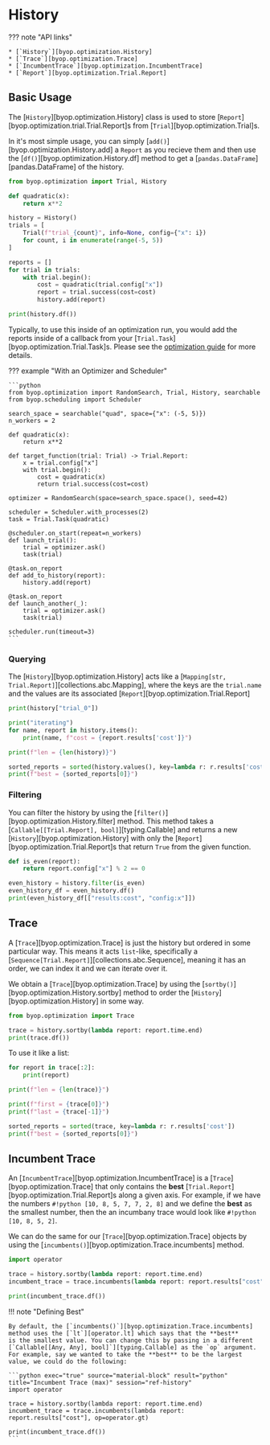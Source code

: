 # History
??? note "API links"

    * [`History`][byop.optimization.History]
    * [`Trace`][byop.optimization.Trace]
    * [`IncumbentTrace`][byop.optimization.IncumbentTrace]
    * [`Report`][byop.optimization.Trial.Report]

## Basic Usage
The [`History`][byop.optimization.History] class is used to store
[`Report`][byop.optimization.trial.Trial.Report]s from [`Trial`][byop.optimization.Trial]s.

In it's most simple usage, you can simply [`add()`][byop.optimization.History.add]
a `Report` as you recieve them and then use the [`df()`][byop.optimization.History.df]
method to get a [`pandas.DataFrame`][pandas.DataFrame] of the history.

```python exec="true" source="material-block" result="python" title="Reference History" session="ref-history"
from byop.optimization import Trial, History

def quadratic(x):
    return x**2

history = History()
trials = [
    Trial(f"trial_{count}", info=None, config={"x": i})
    for count, i in enumerate(range(-5, 5))
]

reports = []
for trial in trials:
    with trial.begin():
        cost = quadratic(trial.config["x"])
        report = trial.success(cost=cost)
        history.add(report)

print(history.df())
```

Typically, to use this inside of an optimization run, you would add the reports inside
of a callback from your [`Trial.Task`][byop.optimization.Trial.Task]s. Please
see the [optimization guide](../guides/optimization.md) for more details.

??? example "With an Optimizer and Scheduler"

    ```python
    from byop.optimization import RandomSearch, Trial, History, searchable
    from byop.scheduling import Scheduler

    search_space = searchable("quad", space={"x": (-5, 5)})
    n_workers = 2

    def quadratic(x):
        return x**2

    def target_function(trial: Trial) -> Trial.Report:
        x = trial.config["x"]
        with trial.begin():
            cost = quadratic(x)
            return trial.success(cost=cost)

    optimizer = RandomSearch(space=search_space.space(), seed=42)

    scheduler = Scheduler.with_processes(2)
    task = Trial.Task(quadratic)

    @scheduler.on_start(repeat=n_workers)
    def launch_trial():
        trial = optimizer.ask()
        task(trial)

    @task.on_report
    def add_to_history(report):
        history.add(report)

    @task.on_report
    def launch_another(_):
        trial = optimizer.ask()
        task(trial)

    scheduler.run(timeout=3)
    ```

### Querying
The [`History`][byop.optimization.History] acts like
a [`Mapping[str, Trial.Report]`][collections.abc.Mapping],
where the keys are the `trial.name` and the values are its
associated [`Report`][byop.optimization.Trial.Report]


```python exec="true" source="material-block" result="python" title="History as a Mapping" session="ref-history"
print(history["trial_0"])

print("iterating")
for name, report in history.items():
    print(name, f"cost = {report.results['cost']}")

print(f"len = {len(history)}")

sorted_reports = sorted(history.values(), key=lambda r: r.results['cost'])
print(f"best = {sorted_reports[0]}")
```

### Filtering
You can filter the history by using the [`filter()`][byop.optimization.History.filter]
method. This method takes a [`Callable[[Trial.Report], bool]`][typing.Callable]
and returns a new [`History`][byop.optimization.History] with only the
[`Report`][byop.optimization.Trial.Report]s that return `True` from the
given function.

```python exec="true" source="material-block" result="python" title="Filtering" session="ref-history"
def is_even(report):
    return report.config["x"] % 2 == 0

even_history = history.filter(is_even)
even_history_df = even_history.df()
print(even_history_df[["results:cost", "config:x"]])
```

## Trace
A [`Trace`][byop.optimization.Trace] is just the history
but ordered in some particular way. This means it acts `list`-like,
specifically a [`Sequence[Trial.Report]`][collections.abc.Sequence], meaning
it has an order, we can index it and we can iterate over it.

We obtain a [`Trace`][byop.optimization.Trace] by using
the [`sortby()`][byop.optimization.History.sortby] method to
order the [`History`][byop.optimization.History] in some way.

```python exec="true" source="material-block" result="python" title="Trace" session="ref-history"
from byop.optimization import Trace

trace = history.sortby(lambda report: report.time.end)
print(trace.df())
```

To use it like a list:

```python exec="true" source="material-block" result="python" title="Trace as a Sequence" session="ref-history"
for report in trace[:2]:
    print(report)

print(f"len = {len(trace)}")

print(f"first = {trace[0]}")
print(f"last = {trace[-1]}")

sorted_reports = sorted(trace, key=lambda r: r.results['cost'])
print(f"best = {sorted_reports[0]}")
```

## Incumbent Trace
An [`IncumbentTrace`][byop.optimization.IncumbentTrace] is a
[`Trace`][byop.optimization.Trace] that only contains the
**best** [`Trial.Report`][byop.optimization.Trial.Report]s
along a given axis. For example, if we have
the numbers `#!python [10, 8, 5, 7, 7, 2, 8]` and we define
the **best** as the smallest number, then the
an incumbany trace would look like `#!python [10, 8, 5, 2]`.

We can do the same for our [`Trace`][byop.optimization.Trace]
objects by using the [`incumbents()`][byop.optimization.Trace.incumbents]
method.

```python exec="true" source="material-block" result="python" title="Incumbent Trace" session="ref-history"
import operator

trace = history.sortby(lambda report: report.time.end)
incumbent_trace = trace.incumbents(lambda report: report.results["cost"])

print(incumbent_trace.df())
```

!!! note "Defining Best"

    By default, the [`incumbents()`][byop.optimization.Trace.incumbents]
    method uses the [`lt`][operator.lt] which says that the **best**
    is the smallest value. You can change this by passing in a different
    [`Callable[[Any, Any], bool]`][typing.Callable] as the `op` argument.
    For example, say we wanted to take the **best** to be the largest
    value, we could do the following:

    ```python exec="true" source="material-block" result="python" title="Incumbent Trace (max)" session="ref-history"
    import operator

    trace = history.sortby(lambda report: report.time.end)
    incumbent_trace = trace.incumbents(lambda report: report.results["cost"], op=operator.gt)

    print(incumbent_trace.df())
    ```
